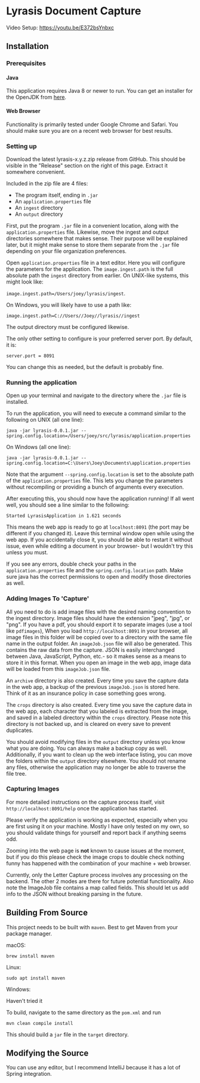 # Lyrasis Document Capture
Video Setup:
https://youtu.be/E372bsYnbxc
## Installation
### Prerequisites
#### Java
This application requires Java 8 or newer to run. You can get an installer for the OpenJDK from [here](https://adoptopenjdk.net). 

#### Web Browser
Functionality is primarily tested under Google Chrome and Safari. You should make sure you are on a recent web browser for best results.

### Setting up
Download the latest lyrasis-x.y.z.zip release from GitHub. This should be visible in the "Release" section on the right of this page. Extract it somewhere convenient.

Included in the zip file are 4 files:

* The program itself, ending in `.jar`
* An `application.properties` file
* An `ingest` directory
* An `output` directory

First, put the program `.jar` file in a convenient location, along with the `application.properties` file. Likewise, move the ingest and output directories somewhere that makes sense. Their purpose will be explained later, but it might make sense to store them separate from the `.jar` file depending on your file organization preferences.

Open `application.properties` file in a text editor. Here you will configure the parameters for the application. The `image.ingest.path` is the full absolute path the `ingest` directory from earlier. On UNIX-like systems, this might look like:

`image.ingest.path=/Users/joey/lyrasis/ingest`.
 
On Windows, you will likely have to use a path like:
 
`image.ingest.path=C://Users//Joey//lyrasis//ingest`

 
The output directory must be configured likewise.
 
The only other setting to configure is your preferred server port. By default, it is:
 
`server.port = 8091`
 
You can change this as needed, but the default is probably fine.
 
### Running the application
Open up your terminal and navigate to the directory where the `.jar` file is installed.

To run the application, you will need to execute a command similar to the following on UNIX (all one line):

`java -jar lyrasis-0.0.1.jar --spring.config.location=/Users/joey/src/lyrasis/application.properties`

On Windows (all one line):

`java -jar lyrasis-0.0.1.jar --spring.config.location=C:\Users\Joey\Documents\application.properties`

Note that the argument `--spring.config.location` is set to the absolute path of the `application.properties` file. This lets you change the parameters without recompiling or providing a bunch of arguments every execution.

After executing this, you should now have the application running! If all went well, you should see a line similar to the following:

`Started LyrasisApplication in 1.621 seconds`

This means the web app is ready to go at `localhost:8091` (the port may be different if you changed it). Leave this terminal window open while using the web app. If you accidentally close it, you should be able to restart it without issue, even while editing a document in your browser- but I wouldn't try this unless you must. 

If you see any errors, double check your paths in the `application.properties` file and the `spring.config.location` path. Make sure java has the correct permissions to open and modify those directories as well.

### Adding Images To 'Capture'

All you need to do is add image files with the desired naming convention to the ingest directory. Image files should have the extension "jpeg", "jpg", or "png". If you have a pdf, you should export it to separate images (use a tool like `pdfimages`), When you load `http://localhost:8091` in your browser, all image files in this folder will be copied over to a directory with the same file name in the output folder. An `imageJob.json` file will also be generated. This contains the raw data from the capture. JSON is easily interchanged between Java, JavaScript, Python, etc.- so it makes sense as a means to store it in this format.  When you open an image in the web app, image data will be loaded from this `imageJob.json` file.

An `archive` directory is also created. Every time you save the capture data in the web app, a backup of the previous `imageJob.json` is stored here. Think of it as an insurance policy in case something goes wrong. 

The `crops` directory is also created. Every time you save the capture data in the web app, each character that you labeled is extracted from the image, and saved in a labeled directory within the `crops` directory. Please note this directory is not backed up, and is cleared on every save to prevent duplicates.

You should avoid modifying files in the `output` directory unless you know what you are doing. You can always make a backup copy as well. Additionally, if you want to clean up the web interface listing, you can move the folders within the `output` directory elsewhere. You should not rename any files, otherwise the application may no longer be able to traverse the file tree.

### Capturing Images

For more detailed instructions on the capture process itself, visit `http://localhost:8091/help` once the application has started.

Please verify the application is working as expected, especially when you are first using it on your machine. Mostly I have only tested on my own, so you should validate things for yourself and report back if anything seems odd.

Zooming into the web page is **not** known to cause issues at the moment, but if you do this please check the image crops to double check nothing funny has happened with the combination of your machine + web browser.

Currently, only the Letter Capture process involves any processing on the backend. The other 2 modes are there for future potential functionality. Also note the ImageJob file contains a map called fields. This should let us add info to the JSON without breaking parsing in the future.

## Building From Source
This project needs to be built with `maven`. Best to get Maven from your package manager.

macOS:

`brew install maven`

Linux:

`sudo apt install maven`

Windows:

Haven't tried it

To build, navigate to the same directory as the `pom.xml` and run 

`mvn clean compile install`

This should build a `jar` file in the `target` directory.

## Modifying the Source

You can use any editor, but I recommend IntelliJ because it has a lot of Spring integration.

